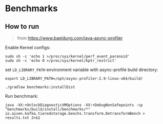 # Benchmarks

## How to run

> from https://www.baeldung.com/java-async-profiler

Enable Kernel configs:

```shell
sudo sh -c 'echo 1 >/proc/sys/kernel/perf_event_paranoid'
sudo sh -c 'echo 0 >/proc/sys/kernel/kptr_restrict'
```

set `LD_LIBRARY_PATH` environment variable with async-profile build directory:

```shell
export LD_LIBRARY_PATH=/opt/async-profiler-2.9-linux-x64/build/
```

```shell
./gradlew benchmarks:installDist
```

Run benchmark:

```shell
java -XX:+UnlockDiagnosticVMOptions -XX:+DebugNonSafepoints -cp "benchmarks/build/install/benchmarks/*" io.aiven.kafka.tieredstorage.benchs.transform.DetransformBench > results.txt 2>&1
```